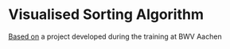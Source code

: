 # Visualised Sorting Algorithm

[Based on](https://github.com/Shinigami92/java-visualised-sorting-algorithm) a project developed during the training at BWV Aachen
